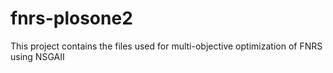# fnrs-plosone2
This project contains the files used for multi-objective optimization of FNRS using NSGAII
